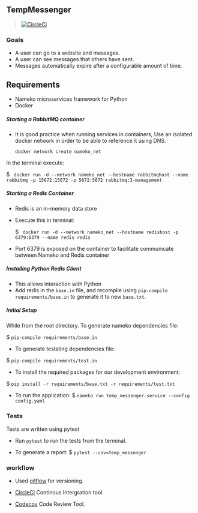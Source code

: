 ## TempMessenger
> [![CircleCI](https://circleci.com/gh/owezzy/TempMessenger/tree/develop.svg?style=svg)](https://circleci.com/gh/owezzy/TempMessenger/tree/develop)
### Goals
* A user can go to a website and messages.
* A user can see messages that others have sent.
* Messages automatically expire after a configurable amount of time.

## Requirements
* Nameko microservices framework for Python
* Docker

##### Starting a RabbitMQ container
* It is good practice when running services in containers, Use an isolated docker network in order to be able to reference it using DNS.
 
  `docker network create nameko_net`

 In the terminal execute:
 
  $ ` docker run -d --network nameko_net --hostname rabbitmqhost --name rabbitmq -p 15672:15672 -p 5672:5672 rabbitmq:3-management`

##### Starting a Redis Container
* Redis is an in-memory data store
* Execute this in terminal: 

  $ ` docker run -d --network nameko_net --hostname redishost -p 6379:6379 --name redis redis`
* Port 6379 is exposed on the container to facilitate communicate between Nameko and Redis container
##### Installing Python Redis Client
* This allows interaction with Python 
* Add redis in the `base.in` file, and recomplie using `pip-compile requirements/base.in` to generate it to new `base.txt`.

##### Initial Setup
While from the root directory.
To generate nameko dependencies file:

 $ `pip-compile requirements/base.in`

* To generate teststing dependencies file:

 $ `pip-compile requirements/test.in `

* To install the required packages for our development environment:

$ `pip install -r requirements/base.txt -r requirements/test.txt `

* To run the application:
$ `nameko run temp_messenger.service --config config.yaml`

### Tests
Tests are written using pytest
* Run `pytest` to run the tests from the terminal.

* To generate a report:
 $ `pytest --cov=temp_messenger`
 
 

### workflow

* Used [gitflow](https://nvie.com/posts/a-successful-git-branching-model/) for versioning.

* [CircleCI](https://circleci.com/) Continous Intergration tool.

* [Codecov](https://codecov.io/) Code Review Tool.